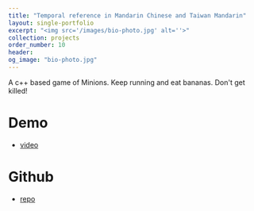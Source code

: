 ```yaml
---
title: "Temporal reference in Mandarin Chinese and Taiwan Mandarin"
layout: single-portfolio
excerpt: "<img src='/images/bio-photo.jpg' alt=''>"
collection: projects
order_number: 10
header:
og_image: "bio-photo.jpg"
---
```


A c++ based game of Minions. Keep running and eat bananas. Don't get killed!

Demo 
======
* [video](https://www.youtube.com/watch?v=5ZsmPJ2sm04&fbclid=IwAR0dP_NIaNfAYmW3wBxJhcEWSS3uVGnSsG4pbj3z9qTsjU4pa9ef_fZ0P44)

Github
=====
* [repo](https://github.com/evamo0508/minions_game)